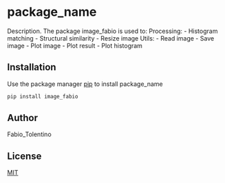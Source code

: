 # package_name

Description. 
The package image_fabio is used to:
	Processing:
		- Histogram matching
		- Structural similarity
		- Resize image
	Utils:
		- Read image
		- Save image
		- Plot image
		- Plot result
		- Plot histogram

## Installation

Use the package manager [pip](https://pip.pypa.io/en/stable/) to install package_name

```bash
pip install image_fabio
```

## Author
Fabio_Tolentino

## License
[MIT](https://choosealicense.com/licenses/mit/)